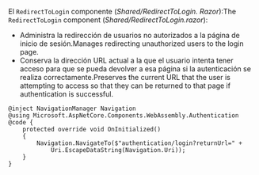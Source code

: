 <span data-ttu-id="83faa-101">El `RedirectToLogin` componente (*Shared/RedirectToLogin. Razor*):</span><span class="sxs-lookup"><span data-stu-id="83faa-101">The `RedirectToLogin` component (*Shared/RedirectToLogin.razor*):</span></span>

* <span data-ttu-id="83faa-102">Administra la redirección de usuarios no autorizados a la página de inicio de sesión.</span><span class="sxs-lookup"><span data-stu-id="83faa-102">Manages redirecting unauthorized users to the login page.</span></span>
* <span data-ttu-id="83faa-103">Conserva la dirección URL actual a la que el usuario intenta tener acceso para que se pueda devolver a esa página si la autenticación se realiza correctamente.</span><span class="sxs-lookup"><span data-stu-id="83faa-103">Preserves the current URL that the user is attempting to access so that they can be returned to that page if authentication is successful.</span></span>

```razor
@inject NavigationManager Navigation
@using Microsoft.AspNetCore.Components.WebAssembly.Authentication
@code {
    protected override void OnInitialized()
    {
        Navigation.NavigateTo($"authentication/login?returnUrl=" +
            Uri.EscapeDataString(Navigation.Uri));
    }
}
```
